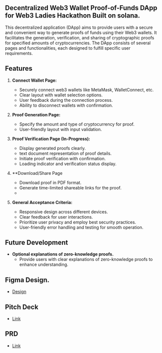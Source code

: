 ## Decentralized Web3 Wallet Proof-of-Funds DApp for Web3 Ladies Hackathon Built on solana.

This decentralized application (DApp) aims to provide users with a secure and convenient way to generate proofs of funds using their Web3 wallets. It facilitates the generation, verification, and sharing of cryptographic proofs for specified amounts of cryptocurrencies. The DApp consists of several pages and functionalities, each designed to fulfill specific user requirements.

## Features

1. **Connect Wallet Page:**
   - Securely connect web3 wallets like MetaMask, WalletConnect, etc.
   - Clear layout with wallet selection options.
   - User feedback during the connection process.
   - Ability to disconnect wallets with confirmation.

2. **Proof Generation Page:**
   - Specify the amount and type of cryptocurrency for proof.
   - User-friendly layout with input validation.

 
3. **Proof Verification Page (In-Progress):**
   - Display generated proofs clearly.
   - text document representation of proof details.
   - Initiate proof verification with confirmation.
   - Loading indicator and verification status display.

4. **Download/Share Page
   - Download proof in PDF format.
   - Generate time-limited shareable links for the proof.
   - 
6. **General Acceptance Criteria:**
   - Responsive design across different devices.
   - Clear feedback for user interactions.
   - Prioritize user privacy and employ best security practices.
   - User-friendly error handling and testing for smooth operation.
  
## Future Development

- **Optional explanations of zero-knowledge proofs.**
  - Provide users with clear explanations of zero-knowledge proofs to enhance understanding.

## Figma Design.
- [Design](https://www.figma.com/file/QukJuZY1BqebpSDwFxfftz/BUILDATHON-TRACE?type=design&node-id=6-3&mode=design)

## Pitch Deck
- [Link](https://pitch.com/v/trace-pof-dapp-bievbm)

## PRD 
- [Link](https://docs.google.com/document/d/10yp5T_0oX2LZspts0xA_54w-8S_HWcy9PQLgUaDZWmg/edit?usp=sharing)

  

